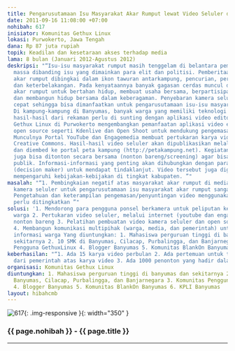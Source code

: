 ```yaml
---
title: Pengarusutamaan Isu Masyarakat Akar Rumput lewat Video Seluler dan Open Source
date: 2011-09-16 11:08:00 +07:00
nohibah: 617
inisiator: Komunitas Gethux Linux
lokasi: Purwokerto, Jawa Tengah
dana: Rp 87 juta rupiah
topik: Keadilan dan kesetaraan akses terhadap media
lama: 8 bulan (Januari 2012-Agustus 2012)
deskripsi: "“Isu-isu masyarakat rumput masih tenggelam di belantara pemberitaan media
  massa dibanding isu yang dimainkan para elit dan politisi. Pemberitaan masyarakat
  akar rumput dibingkai dalam ikon tawuran antarkampung, pencurian, perkosaan, perusuh,
  dan keterbelakangan. Pada kenyataannya banyak gagasan cerdas muncul dari masyarakat
  akar rumput untuk bertahan hidup, membuat usaha bersama, berpartisipasi dalam pembangunan,
  dan membangun hidup bersama dalam keberagaman. Penyebaran kamera seluler sangat
  cepat sehingga bisa dimanfaatkan untuk pengarusutamaan isu-isu masyarakat akar rumput.
  Di kampung-kampung di Banyumas, banyak warga yang memiliki teknologi ini. Namun,
  hasil-hasil dari rekaman perlu di sunting dengan aplikasi video editor. Komunitas
  Gethux Linux di Purwokerto mengembangkan pemanfaatan aplikasi video editor berbasis
  open source seperti Kdenlive dan Open Shoot untuk mendukung pengemasan video tersebut.
  Munculnya Portal YouTube dan Engagemedia membuat pertukaran karya video dengan lisensi
  Creative Commons. Hasil-hasil video seluler akan dipublikasikan melalui portal tersebut
  dan diembed ke portal peta kampung (http://petakampung.net). Kegiatan-kegiatan kampung
  juga bisa ditonton secara bersama (nonton bareng/screening) agar bisa diakses oleh
  publik. Informasi-informasi yang penting akan dihubungkan dengan para penentu kebijakan
  (decision maker) untuk mendapat tindaklanjut. Video tersebut juga digunakan untuk
  mempengaruhi kebijakan-kebijakan di tingkat kabupaten. ”"
masalah: "“1. Pembingkaian negatif atas masyarakat akar rumput di media massa 2. Penggunaan
  kamera seluler untuk pengarusutamaan isu masyarakat akar rumput sangat minim 3.
  Pengetahuan dan keterampilan pengemasan/penyuntingan video menggunakan open source
  perlu ditingkatkan ”"
solusi: '1. Mendorong para pengguna ponsel berkamera untuk peliputan kegiatan-kegiatan
  warga 2. Pertukaran video seluler, melalui internet (youtube dan engagemedia) dan
  nonton bareng 3. Pelatihan pembuatan video kamera seluler dan open source (kdenlive)
  4. Membangun komunikasi multipihak (warga, media, dan pemerintah) untuk tindaklanjut
  informasi warga Yang diuntungkan: 1. Mahasiswa perguruan tinggi di banyumas dan
  sekitarnya 2. 10 SMK di Banyumas, Cilacap, Purbalingga, dan Banjarnegara 3. Komunitas
  Pengguna GethuxLinux 4. Blogger Banyumas 5. Komunitas BlankOn Banyumas 6. KPLI Banyumas'
keberhasilan: "“1. Ada 15 karya video perbulan 2. Ada pertemuan untuk tindaklanjut
  dari pemerintah atas karya video 3. Ada 1000 penonton yang hadir dalam nonton bareng”"
organisasi: Komunitas Gethux Linux
diuntungkan: 1. Mahasiswa perguruan tinggi di banyumas dan sekitarnya 2. 10 SMK di
  Banyumas, Cilacap, Purbalingga, dan Banjarnegara 3. Komunitas Pengguna GethuxLinux
  4. Blogger Banyumas 5. Komunitas BlankOn Banyumas 6. KPLI Banyumas
layout: hibahcmb
---
```


![617](/static/img/hibahcmb/617.png){: .img-responsive }{: width="350" }

### {{ page.nohibah }} - {{ page.title }}

---
